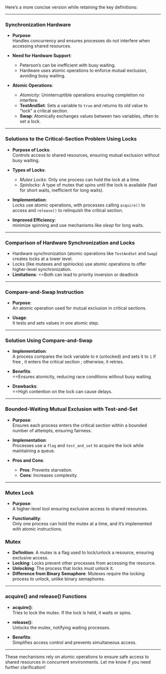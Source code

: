 Here’s a more concise version while retaining the key definitions:

---

### Synchronization Hardware
- **Purpose**:  
  Handles concurrency and ensures processes do not interfere when accessing shared resources.
  
- **Need for Hardware Support**:
  - Peterson’s can be inefficient with busy waiting.
  - Hardware uses atomic operations to enforce mutual exclusion, avoiding busy waiting.

- **Atomic Operations**:
  - *Atomicity*: Uninterruptible operations ensuring completion no  interfere.
  - **TestAndSet**: Sets a variable to `true` and returns its old value to "lock" a critical section.
  - **Swap**: Atomically exchanges values between two variables, often to set a lock.

---

### Solutions to the Critical-Section Problem Using Locks
- **Purpose of Locks**:  
  Controls access to shared resources, ensuring mutual exclusion without busy waiting.

- **Types of Locks**:
  - *Mutex Locks*: Only one process can hold the lock at a time.
  - *Spinlocks*: A type of mutex that spins until the lock is available (fast for short waits, inefficient for long waits).
  
- **Implementation**:  
  Locks use atomic operations,
   with processes calling `acquire()` to access and `release()` to relinquish the critical section.

- **Improved Efficiency**:  
  minimize spinning and use mechanisms like *sleep* for long waits.

---

### Comparison of Hardware Synchronization and Locks
- Hardware synchronization (atomic operations like `TestAndSet` and `Swap`) creates locks at a lower level.
- Locks (like mutexes and spinlocks) use atomic operations to offer higher-level synchronization.
- **Limitations**: 
  ==Both can lead to priority inversion or deadlock

---

### Compare-and-Swap Instruction
- **Purpose**:  
  An atomic operation used for mutual exclusion in critical sections.

- **Usage**:  
  It tests and sets values in one atomic step.

---

### Solution Using Compare-and-Swap
- **Implementation**:  
  A process compares the lock variable to `0` (unlocked) and sets it to `1` 
  if free , 
  it enters the critical section
  ; otherwise, it retries.

- **Benefits**:  
  ==Ensures atomicity, 
  reducing race conditions without busy waiting.

- **Drawbacks**:  
  ==High contention on the lock can cause delays.

---

### Bounded-Waiting Mutual Exclusion with Test-and-Set
- **Purpose**:  
  Ensures each process enters the critical section within a bounded number of attempts, ensuring fairness.

- **Implementation**:  
  Processes use a `flag` and `test_and_set` to acquire the lock while maintaining a queue.

- **Pros and Cons**:  
  - **Pros**: Prevents starvation.
  - **Cons**: Increases complexity.

---

### Mutex Lock
- **Purpose**:  
  A higher-level tool ensuring exclusive access to shared resources.

- **Functionality**:  
  Only one process can hold the mutex at a time, and it’s implemented with atomic instructions.

### Mutex
- **Definition**: A mutex is a flag used to lock/unlock a resource, ensuring exclusive access.
- **Locking**: Locks prevent other processes from accessing the resource.
- **Unlocking**: The process that locks must unlock it.
- **Difference from Binary Semaphore**: Mutexes require the locking process to unlock, unlike binary semaphores.

---

### acquire() and release() Functions
- **acquire()**:  
  Tries to lock the mutex. 
  If the lock is held, 
  it waits or spins.
  
- **release()**:  
  Unlocks the mutex,
   notifying waiting processes.

- **Benefits**:  
  Simplifies access control and prevents simultaneous access.

---

These mechanisms rely on atomic operations to ensure safe access to shared resources in concurrent environments. Let me know if you need further clarification!